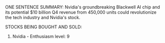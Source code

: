 ONE SENTENCE SUMMARY:
Nvidia's groundbreaking Blackwell AI chip and its potential $10 billion Q4 revenue from 450,000 units could revolutionize the tech industry and Nvidia's stock.

STOCKS BEING BOUGHT AND SOLD:
1. Nvidia - Enthusiasm level: 9